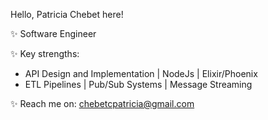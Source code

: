 Hello, Patricia Chebet here!

✨ Software Engineer

✨ Key strengths: 
- API Design and Implementation | NodeJs | Elixir/Phoenix 
- ETL Pipelines | Pub/Sub Systems | Message Streaming

✨ Reach me on: chebetcpatricia@gmail.com

<!--
**PatriciaChebet/PatriciaChebet** is a ✨ _special_ ✨ repository because its `README.md` (this file) appears on your GitHub profile.

Here are some ideas to get you started:
- 
-->


